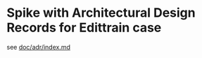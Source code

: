 # Spike with Architectural Design Records for Edittrain case

see [doc/adr/index.md](doc/adr/index.md)
